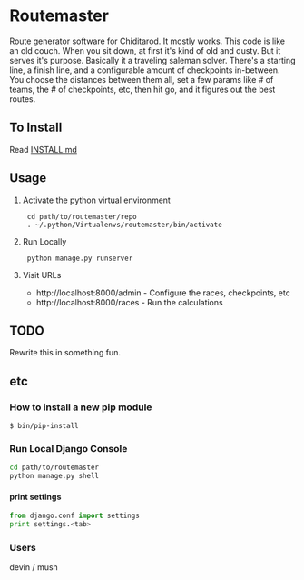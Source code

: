 
# Routemaster
Route generator software for Chiditarod.
It mostly works. This code is like an old couch. When you sit
down, at first it's kind of old and dusty. But it serves it's purpose.
Basically it a traveling saleman solver.  There's a starting line, a
finish line, and a configurable amount of checkpoints in-between. You
choose the distances between them all, set a few params like # of teams,
the # of checkpoints, etc, then hit go, and it figures out the best routes.

## To Install
Read [INSTALL.md](https://github.com/chiditarod/routemaster/blob/master/INSTALL.md)

## Usage

1. Activate the python virtual environment

        cd path/to/routemaster/repo
        . ~/.python/Virtualenvs/routemaster/bin/activate 

1. Run Locally

        python manage.py runserver

1. Visit URLs

    - http://localhost:8000/admin     - Configure the races, checkpoints, etc
    - http://localhost:8000/races     - Run the calculations

## TODO
Rewrite this in something fun.

## etc

### How to install a new pip module

    $ bin/pip-install

### Run Local Django Console
```bash
cd path/to/routemaster
python manage.py shell
```

#### print settings
```python
from django.conf import settings
print settings.<tab>
```

### Users
devin / mush
